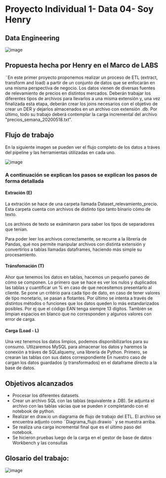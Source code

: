 # Proyecto Individual 1- Data 04- Soy Henry   
## Data Engineering
![image](https://user-images.githubusercontent.com/108296379/182138583-9011699a-f009-4454-885e-80dca182b6c8.png)


##  Propuesta hecha por Henry en el Marco de LABS 
¨En este primer proyecto proponemos realizar un proceso de ETL (extract, transform and load) a partir de un conjunto de datos que se enfocarán en una misma perspectiva de negocio. Los datos vienen de diversas fuentes de relevamiento de precios en distintos mercados. Deberán trabajar los diferentes tipos de archivos para llevarlos a una misma extensión y, una vez finalizada esta etapa, deberán crear los joins necesarios con el objetivo de crear un DER y dejarlos almacenados en un archivo con extensión .db. Por último, todo su trabajo deberá contemplar la carga incremental del archivo "precios_semana_20200518.txt".



## Flujo de trabajo

En la siguiente imagen se pueden ver el flujo completo de los datos a tráves del pipeline y las herramientas útilizadas en cada uno.

![image](https://i.ibb.co/4F2F0tC/Diagrama-Pipeline.png)

### A continuación se explican los pasos se explican los pasos de forma detallada

#### Extración (E)

La extración se hace de una carpeta llamada Dataset_relevamiento_precio. Esta carpeta cuenta con archivos de distinto tipo tanto binario cómo de texto.

Los archivos de texto se exáminaron para saber los tipos de separadores que tenian.

Para poder leer los archivos correctamente, se recurre a la librería de Pandas, qué nos permite manipular archivos con distinta extensión y convertirlos a tablas llamadas dataframes, haciendo más simple su procesamiento. 

#### Tránsfomación (T)

Ahor que tenemos los datos en tablas, hacemos un pequeño paneo de cómo se componen.
Lo primero que se hace es ver los nulos y duplicados las tablas y cuantificar un % en caso de que necesitemos presentarlo al cliente. 
Se pone un critério para cada tipo de dato, en caso de tener valores de tipo monetario, se pasan a flotantes.
Por último se intenta a través de distintos métodos o funciones que los datos queden lo más estandarizados posibles. Por ej que el código EAN tenga siempre 13 dígitos. También se limpian espacios en blanco que no corresponden y algunos valores con error de carga.

#### Carga (Load - L)

Una vez tenemos los datos limpios, podemos disponibilizarlos para su consumo. Utlizaremos MySQL para almacenar los datos y haremos la conexión a tráves de SQLalquemy, una librería de Python.
Primero, se crearan las tablas con sus datos correspondiente
En nuestro caso de cargan los datos guardados (y transformados) en el dataframe directo a la base de datos. 

    
## Objetivos alcanzados
- Procesar los diferentes datasets. 
- Crear un archivo SQL con las tablas (equivalente a .DB). Se adjunta el archivo con las tablas vácias que se pueden ir completando con el notebook de python.
- Realizar en draw.io un diagrama de flujo de trabajo del ETL. El archivo se encuentra adjunto como ¨Diagrama_flujo.drawio¨ y se muestra arriba.
- Se realiza una carga incremental final que es el último paso del notebook.
- Se hicieron pruebas luego de la carga en el gestor de base de datos Workbench y las consultas 

## Glosario del trabajo:




![image](https://i.ibb.co/wg7XKZ6/Captura-de-Pantalla-2022-10-27-a-la-s-10-19-07.png)


